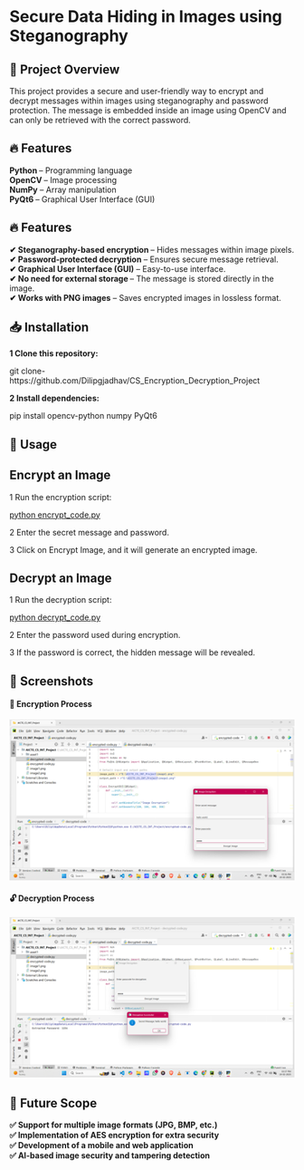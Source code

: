 <h1>Secure Data Hiding in Images using Steganography</h1>
 <h2>📌 Project Overview
</h2>
<p>This project provides a secure and user-friendly way to encrypt and decrypt messages within images using steganography and password protection. The message is embedded inside an image using OpenCV and can only be retrieved with the correct password.</p>
<h2>🔥 Features
</h2>
<b>Python </b>– Programming language<br>
<b>OpenCV </b>– Image processing<br>
<b>NumPy</b> – Array manipulation<br>
<b>PyQt6 </b>– Graphical User Interface (GUI)<br>
<h2>🔥 Features
</h2>
<b>✔ Steganography-based encryption </b>– Hides messages within image pixels.<br>
<b>✔ Password-protected decryption</b> – Ensures secure message retrieval.<br>
<b>✔ Graphical User Interface (GUI)</b> – Easy-to-use interface.<br>
<b>✔ No need for external storage </b>– The message is stored directly in the image.<br>
<b>✔ Works with PNG images</b> – Saves encrypted images in lossless format.<br>
<h2>📥 Installation
</h2>
<b>1 Clone this repository:
</b>
<p>git clone-https://github.com/Dilipgjadhav/CS_Encryption_Decryption_Project</p>
<b>2 Install dependencies:
</b>
<p>pip install opencv-python numpy PyQt6</p>
<h2>🚀 Usage
</h2>
<h2>Encrypt an Image
</h2>
<p>1 Run the encryption script:
</p>
<a href="" alt="">python encrypt_code.py</a>
<p></p>
<p>2 Enter the secret message and password.
</p>
<p>3 Click on Encrypt Image, and it will generate an encrypted image.
</p>
<h2>Decrypt an Image
</h2>
<p>1 Run the decryption script:
</p>
<a href="" alt="">python decrypt_code.py</a>
<p>2 Enter the password used during encryption.
</p>
<p>3 If the password is correct, the hidden message will be revealed.
</p>
<h2>🎯 Screenshots
</h2>
<h4>🔐 Encryption Process
</h4>
<img src="https://github.com/Dilipgjadhav/CS_Encryption_Decryption_Project/blob/main/asset1/enc.png" alt=""></img>
<h4>🔓 Decryption Process
</h4>
<img src="https://github.com/Dilipgjadhav/CS_Encryption_Decryption_Project/blob/main/asset1/dcry.png" alt=""></img>

<h2>🎯 Future Scope
</h2>
<b>
 ✅ Support for multiple image formats (JPG, BMP, etc.)<br>
✅ Implementation of AES encryption for extra security<br>
✅ Development of a mobile and web application<br>
✅ AI-based image security and tampering detection<br>


</b>
